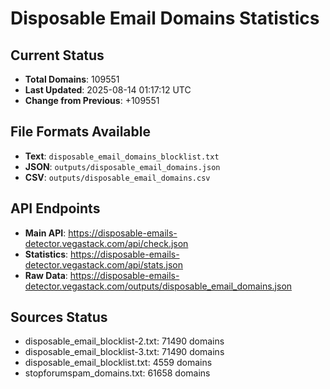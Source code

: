 # Disposable Email Domains Statistics

## Current Status
- **Total Domains**: 109551
- **Last Updated**: 2025-08-14 01:17:12 UTC
- **Change from Previous**: +109551

## File Formats Available
- **Text**: `disposable_email_domains_blocklist.txt`
- **JSON**: `outputs/disposable_email_domains.json`
- **CSV**: `outputs/disposable_email_domains.csv`

## API Endpoints
- **Main API**: https://disposable-emails-detector.vegastack.com/api/check.json
- **Statistics**: https://disposable-emails-detector.vegastack.com/api/stats.json
- **Raw Data**: https://disposable-emails-detector.vegastack.com/outputs/disposable_email_domains.json

## Sources Status
- disposable_email_blocklist-2.txt: 71490 domains
- disposable_email_blocklist-3.txt: 71490 domains
- disposable_email_blocklist.txt: 4559 domains
- stopforumspam_domains.txt: 61658 domains

